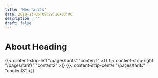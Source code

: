 ```yaml
---
title: 'Mes Tarifs'
date: 2018-12-06T09:29:16+10:00
description : ""
draft: false
---
```


# About Heading

{{< content-strip-left "/pages/tarifs" "content1" >}}
{{< content-strip-right "/pages/tarifs" "content2" >}}
{{< content-strip-center "/pages/tarifs" "content3" >}}
